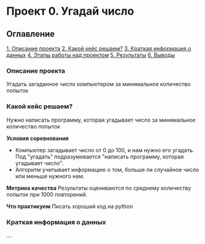 # Проект 0. Угадай число

## Оглавление 
[1. Описание проекта]()
[2. Какой кейс решаем?]()
[3. Краткая информация о данных]()
[4. Этапы работы над проектом]()
[5. Результаты]()
[6. Выводы]()

### Описание проекта
Угадать загаданное число компьютером за минимальное количество попыток

### Какой кейс решаем?
Нужно написать программу, которая угадывает число за минимальное количество попыток

**Условия соревнования**
- Компьютер загадывает число от 0 до 100, и нам нужно его угадать. Под "угадать" подразумевается "написать программу, которая угадывает число".
- Алгоритм учитывает информацию о том, больше ли случайное число или меньше нужного нам.

**Метрика качества**
Результаты оцениваются по среднему количеству попыток при 1000 повторений.

**Что практикуем**
Писать хороший код на python

### Краткая информация о данных
....